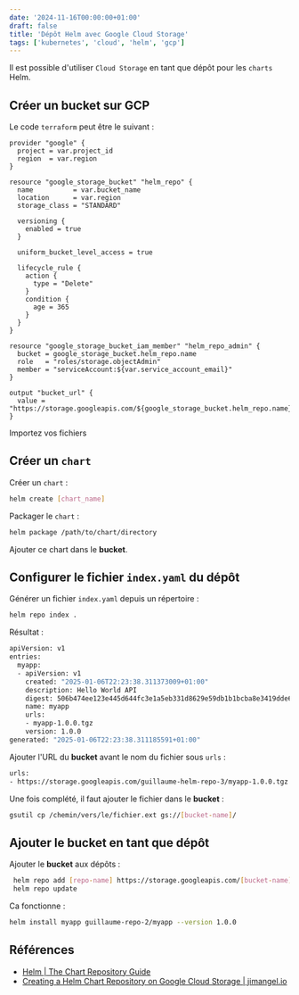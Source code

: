 ```yaml
---
date: '2024-11-16T00:00:00+01:00'
draft: false
title: 'Dépôt Helm avec Google Cloud Storage'
tags: ['kubernetes', 'cloud', 'helm', 'gcp']
---
```


Il est possible d'utiliser `Cloud Storage` en tant que dépôt pour les `charts` Helm.

## Créer un bucket sur GCP

Le code `terraform` peut être le suivant : 

```HCL
provider "google" {
  project = var.project_id
  region  = var.region
}

resource "google_storage_bucket" "helm_repo" {
  name          = var.bucket_name
  location      = var.region
  storage_class = "STANDARD"

  versioning {
    enabled = true
  }

  uniform_bucket_level_access = true

  lifecycle_rule {
    action {
      type = "Delete"
    }
    condition {
      age = 365
    }
  }
}

resource "google_storage_bucket_iam_member" "helm_repo_admin" {
  bucket = google_storage_bucket.helm_repo.name
  role   = "roles/storage.objectAdmin"
  member = "serviceAccount:${var.service_account_email}"
}

output "bucket_url" {
  value = "https://storage.googleapis.com/${google_storage_bucket.helm_repo.name}"
}
```

Importez vos fichiers 

## Créer un `chart`

Créer un `chart` :

```bash
helm create [chart_name]
```

Packager le `chart` :

```bash
helm package /path/to/chart/directory
```

Ajouter ce chart dans le **bucket**.

## Configurer le fichier `index.yaml` du dépôt

Générer un fichier `index.yaml` depuis un répertoire :

```bash
helm repo index .
```

Résultat :

```bash
apiVersion: v1
entries:
  myapp:
  - apiVersion: v1
    created: "2025-01-06T22:23:38.311373009+01:00"
    description: Hello World API
    digest: 506b474ee123e445d644fc3e1a5eb331d8629e59db1b1bcba8e3419dde684b22
    name: myapp
    urls:
    - myapp-1.0.0.tgz
    version: 1.0.0
generated: "2025-01-06T22:23:38.311185591+01:00"
```

Ajouter l'URL du **bucket** avant le nom du fichier sous `urls` : 

```bash
urls:
- https://storage.googleapis.com/guillaume-helm-repo-3/myapp-1.0.0.tgz
```

Une fois complété, il faut ajouter le fichier dans le **bucket** :

```bash
gsutil cp /chemin/vers/le/fichier.ext gs://[bucket-name]/
```

## Ajouter le bucket en tant que dépôt

Ajouter le **bucket** aux dépôts :

```bash
 helm repo add [repo-name] https://storage.googleapis.com/[bucket-name]
 helm repo update
```

Ca fonctionne :

```bash
helm install myapp guillaume-repo-2/myapp --version 1.0.0
```

## Références

- [Helm | The Chart Repository Guide](https://helm.sh/docs/topics/chart_repository/)
- [Creating a Helm Chart Repository on Google Cloud Storage | jimangel.io](https://www.jimangel.io/posts/create-helm-chart-repo-gcs/)